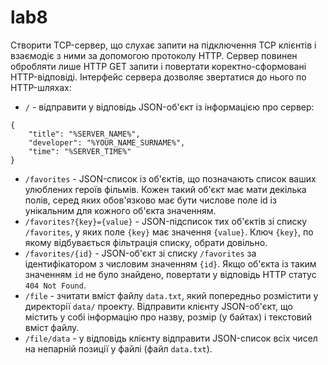 # lab8
Створити TCP-сервер, що слухає запити на підключення TCP клієнтів і взаємодіє з ними за допомогою протоколу HTTP. Сервер повинен обробляти лише HTTP GET запити і повертати коректно-сформовані HTTP-відповіді. Інтерфейс сервера дозволяє звертатися до нього по HTTP-шляхах:
* ```/``` - відправити у відповідь JSON-об'єкт із інформацією про сервер:
```
{
    "title": "%SERVER_NAME%", 
    "developer": "%YOUR_NAME_SURNAME%", 
    "time": "%SERVER_TIME%"
}
```
* ```/favorites``` - JSON-список із об'єктів, що позначають список ваших улюблених героїв фільмів. Кожен такий об'єкт має мати декілька полів, серед яких обов'язково має бути числове поле id із унікальним для кожного об'єкта значенням.
* ```/favorites?{key}={value}``` - JSON-підсписок тих об'єктів зі списку ```/favorites```, у яких поле ```{key}``` має значення ```{value}```. Ключ ```{key}```, по якому відбувається фільтрація списку, обрати довільно.
* ```/favorites/{id}``` - JSON-об'єкт зі списку ```/favorites``` за ідентифікатором з числовим значенням ```{id}```. Якщо об'єкта із таким значенням ```id``` не було знайдено, повертати у відповідь HTTP статус ```404 Not Found```.
* ```/file``` - зчитати вміст файлу ```data.txt```, який попередньо розмістити у директорії ```data/``` проекту. Відправити клієнту JSON-об'єкт, що містить у собі інформацію про назву, розмір (у байтах) і текстовий вміст файлу.
* ```/file/data``` - у відповідь клієнту відправити JSON-список всіх чисел на непарній позиції у файлі (файл ```data.txt```).
